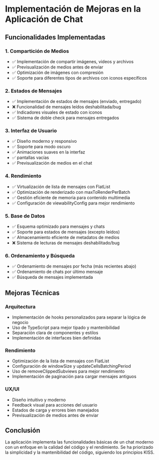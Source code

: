 # Implementación de Mejoras en la Aplicación de Chat

## Funcionalidades Implementadas

### 1. Compartición de Medios
- ✅ Implementación de compartir imágenes, videos y archivos
- ✅ Previsualización de medios antes de enviar
- ✅ Optimización de imágenes con compresión
- ✅ Soporte para diferentes tipos de archivos con iconos específicos

### 2. Estados de Mensajes
- ✅ Implementación de estados de mensajes (enviado, entregado)
- ❌ Funcionalidad de mensajes leídos deshabilitada/bug
- ✅ Indicadores visuales de estado con iconos
- ✅ Sistema de doble check para mensajes entregados

### 3. Interfaz de Usuario
- ✅ Diseño moderno y responsivo
- ✅ Soporte para modo oscuro
- ✅ Animaciones suaves en la interfaz
- ✅ pantallas vacías
- ✅ Previsualización de medios en el chat

### 4. Rendimiento
- ✅ Virtualización de lista de mensajes con FlatList
- ✅ Optimización de renderizado con maxToRenderPerBatch
- ✅ Gestión eficiente de memoria para contenido multimedia
- ✅ Configuración de viewabilityConfig para mejor rendimiento

### 5. Base de Datos
- ✅ Esquema optimizado para mensajes y chats
- ✅ Soporte para estados de mensajes (excepto leídos)
- ✅ Almacenamiento eficiente de metadatos de medios
- ❌ Sistema de lecturas de mensajes deshabilitado/bug

### 6. Ordenamiento y Búsqueda
- ✅ Ordenamiento de mensajes por fecha (más recientes abajo)
- ✅ Ordenamiento de chats por último mensaje
- ✅ Búsqueda de mensajes implementada

## Mejoras Técnicas

### Arquitectura
- Implementación de hooks personalizados para separar la lógica de negocio
- Uso de TypeScript para mejor tipado y mantenibilidad
- Separación clara de componentes y estilos
- Implementación de interfaces bien definidas

### Rendimiento
- Optimización de la lista de mensajes con FlatList
- Configuración de windowSize y updateCellsBatchingPeriod
- Uso de removeClippedSubviews para mejor rendimiento
- Implementación de paginación para cargar mensajes antiguos

### UX/UI
- Diseño intuitivo y moderno
- Feedback visual para acciones del usuario
- Estados de carga y errores bien manejados
- Previsualización de medios antes de enviar

## Conclusión

La aplicación implementa las funcionalidades básicas de un chat moderno con un enfoque en la calidad del código y el rendimiento. Se ha priorizado la simplicidad y la mantenibilidad del código, siguiendo los principios KISS.